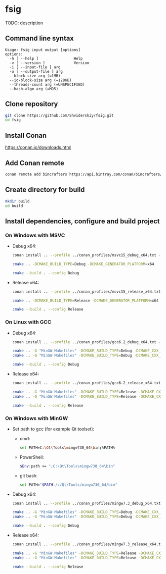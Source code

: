 # fsig

TODO: description

## Command line syntax
```
Usage: fsig input output [options]
options:
  -h [ --help ]                Help
  -v [ --version ]             Version
  -i [ --input-file ] arg
  -o [ --output-file ] arg
  --block-size arg (=1MB)
  --io-block-size arg (=128KB)
  --threads-count arg (=UNSPECIFIED)
  --hash-algo arg (=MD5)
```

## Clone repository
```bash
git clone https://github.com/Shviderskiy/fsig.git
cd fsig
```

## Install Conan
https://conan.io/downloads.html

## Add Conan remote
```bash
conan remote add bincrafters https://api.bintray.com/conan/bincrafters/public-conan
```

## Create directory for build
```bash
mkdir build
cd build
```

## Install dependencies, configure and build project

### On Windows with MSVC

- Debug x64:
  ```bash
  conan install .. --profile ../conan_profiles/msvc15_debug_x64.txt --build missing

  cmake .. -DCMAKE_BUILD_TYPE=Debug -DCMAKE_GENERATOR_PLATFORM=x64

  cmake --build . --config Debug
  ```
- Release x64:
  ```bash
  conan install .. --profile ../conan_profiles/msvc15_release_x64.txt --build missing

  cmake .. -DCMAKE_BUILD_TYPE=Release -DCMAKE_GENERATOR_PLATFORM=x64

  cmake --build . --config Release
  ```

### On Linux with GCC

- Debug x64:
  ```bash
  conan install .. --profile ../conan_profiles/gcc6.2_debug_x64.txt --build missing

  cmake .. -G "MinGW Makefiles" -DCMAKE_BUILD_TYPE=Debug -DCMAKE_CXX_FLAGS="-m64"
  cmake .. -G "MinGW Makefiles" -DCMAKE_BUILD_TYPE=Debug -DCMAKE_CXX_FLAGS="-m64"

  cmake --build . --config Debug
  ```
- Release x64:
  ```bash
  conan install .. --profile ../conan_profiles/gcc6.2_release_x64.txt --build missing

  cmake .. -G "MinGW Makefiles" -DCMAKE_BUILD_TYPE=Release -DCMAKE_CXX_FLAGS="-m64"
  cmake .. -G "MinGW Makefiles" -DCMAKE_BUILD_TYPE=Release -DCMAKE_CXX_FLAGS="-m64"

  cmake --build . --config Release
  ```

### On Windows with MinGW

- Set path to gcc (for example Qt toolset):
  - cmd:
    ```bash
    set PATH=C:\Qt\Tools\mingw730_64\bin;%PATH%
    ```
  - PowerShell:
    ```bash
    $Env:path += ";C:\Qt\Tools\mingw730_64\bin"
    ```
  - git bash:
    ```bash
    set PATH="$PATH:/c/Qt/Tools/mingw730_64/bin"
    ```

- Debug x64:
  ```bash
  conan install .. --profile ../conan_profiles/mingw7.3_debug_x64.txt --build missing

  cmake .. -G "MinGW Makefiles" -DCMAKE_BUILD_TYPE=Debug -DCMAKE_CXX_FLAGS="-m64"
  cmake .. -G "MinGW Makefiles" -DCMAKE_BUILD_TYPE=Debug -DCMAKE_CXX_FLAGS="-m64"

  cmake --build . --config Debug
  ```
- Release x64:
  ```bash
  conan install .. --profile ../conan_profiles/mingw7.3_release_x64.txt --build missing

  cmake .. -G "MinGW Makefiles" -DCMAKE_BUILD_TYPE=Release -DCMAKE_CXX_FLAGS="-m64"
  cmake .. -G "MinGW Makefiles" -DCMAKE_BUILD_TYPE=Release -DCMAKE_CXX_FLAGS="-m64"

  cmake --build . --config Release
  ```
